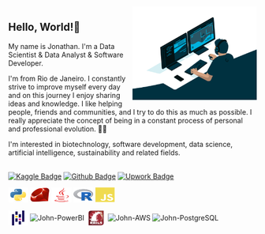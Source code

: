 <!--
**jonathanmagliano/jonathanmagliano** is a ✨ _special_ ✨ repository because its `README.md` (this file) appears on your GitHub profile.

Here are some ideas to get you started:

- 🔭 I’m currently working on ...
- 🌱 I’m currently learning ...
- 👯 I’m looking to collaborate on ...
- 🤔 I’m looking for help with ...
- 💬 Ask me about ...
- 📫 How to reach me: ...
- 😄 Pronouns: ...
- ⚡ Fun fact: ...
-->

<img align="right" width="50%" height="50%" src="./code.gif" alt="codelife-lifecode">

## Hello, World!👋

My name is Jonathan. I'm a Data Scientist & Data Analyst & Software Developer.

I'm from Rio de Janeiro. I constantly strive to improve myself every day and on this journey I enjoy sharing ideas and knowledge. I like helping people, friends and communities, and I try to do this as much as possible.
I really appreciate the concept of being in a constant process of personal and professional evolution. 🤔🔭

I'm interested in biotechnology, software development, data science, artificial intelligence, sustainability and related fields.
<br></br>

[![Kaggle Badge](https://img.shields.io/badge/Kaggle-blue?style=for-the-badge&logo=kaggle&logoColor=white&link=https://kaggle.com/jonathanmagliano)](https://kaggle.com/jonathanmagliano)
[![Github Badge](https://img.shields.io/badge/GitHub-black?style=for-the-badge&logo=github&logoColor=white&link=https://github.com/jonathanmagliano)](https://github.com/jonathanmagliano)
[![Upwork Badge](https://img.shields.io/badge/Upwork-white?style=for-the-badge&logo=upwork&logoColor=success&link=https://upwork.com/ab/flservices/workwith/johntor)](https://upwork.com/ab/flservices/workwith/johntor)
<br>
<div style="display: inline_block">
  <img align="center" alt="John-Python" height="30" width="40" src="https://raw.githubusercontent.com/devicons/devicon/master/icons/python/python-original.svg">
  <img align="center" alt="John-Ruby" height="30" width="40" src="https://raw.githubusercontent.com/devicons/devicon/master/icons/ruby/ruby-original.svg">
  <img align="center" alt="John-Java" height="30" width="40" src="https://raw.githubusercontent.com/devicons/devicon/master/icons/java/java-plain.svg">
  <img align="center" alt="John-R" height="30" width="40" src="https://raw.githubusercontent.com/devicons/devicon/master/icons/r/r-original.svg">
  <img align="center" alt="John-Javascript" height="30" width="40" src="https://raw.githubusercontent.com/devicons/devicon/master/icons/javascript/javascript-plain.svg">
<br>
</br>
  <img align="center" alt="John-Python-Pandas" height="30" width="40" src="https://raw.githubusercontent.com/devicons/devicon/2ae2a900d2f041da66e950e4d48052658d850630/icons/pandas/pandas-original.svg">
  <img align="center" alt="John-PowerBI" height="30" width="40" src="https://upload.wikimedia.org/wikipedia/commons/thumb/c/cf/New_Power_BI_Logo.svg/630px-New_Power_BI_Logo.svg.png">
  <img align="center" alt="John-Ruby-on-Rails" height="30" width="40" src="https://raw.githubusercontent.com/devicons/devicon/master/icons/rails/rails-original-wordmark.svg">
  <img align="center" alt="John-AWS" height="30" width="40" src="https://raw.githubusercontent.com/gilbarbara/logos/bea0759cf5fbfaad7e92e6032ff9481dd82de561/logos/aws.svg">
  <img align="center" alt="John-PostgreSQL" height="30" width="40" src="https://cdn.jsdelivr.net/gh/devicons/devicon/icons/postgresql/postgresql-original.svg">
</div>
</br>

<!-- ##
[![Jonathan Magliano Github Stats](https://github-readme-stats.vercel.app/api?username=jonathanmagliano&show_icons=true&include_all_commits=false&count_private=true&theme=radical)](https://github.com/jonathanmagliano/jonathanmagliano)
[![Top Langs](https://github-readme-stats.vercel.app/api/top-langs/?username=jonathanmagliano&show_icons=true&layout=compact&langs_count=7&theme=radical)](https://github.com/jonathanmagliano/jonathanmagliano)

<a href="https://github.com/jonathanmagliano" target="_blank">
  <img src="https://img.shields.io/badge/Github-black?style=for-the-badge&logo=github&logoColor=white&link=https://github.com/jonathanmagliano">
</a>

<div>
  <a href="https://github.com/jonathanmagliano/jonathanmagliano">
  <img height="180em" src="https://github-readme-stats.vercel.app/api?username=jonathanmagliano&show_icons=true&include_all_commits=false&count_private=true&theme=radical"/>
  <img height="180em" src="https://github-readme-stats.vercel.app/api/top-langs/?username=jonathanmagliano&show_icons=true&layout=compact&langs_count=7&theme=radical"/>
</div>
-->
